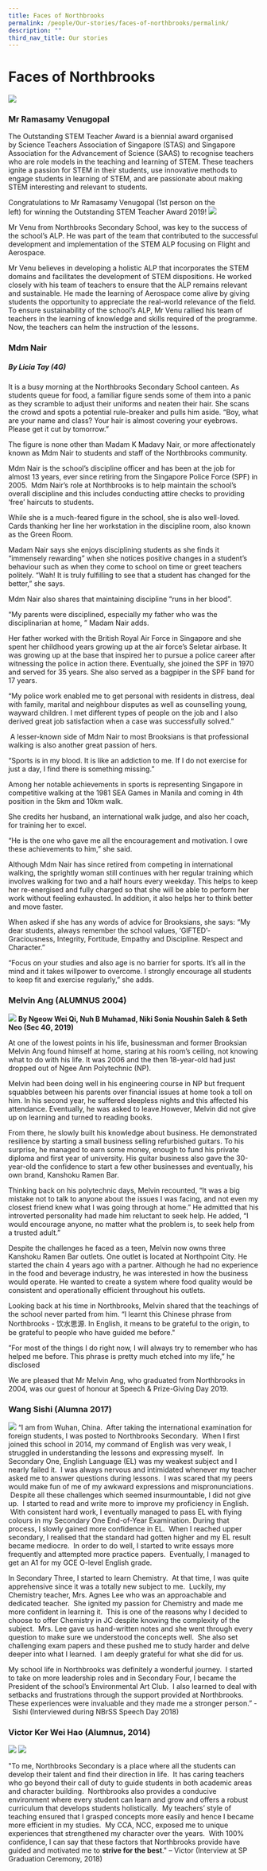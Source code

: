 ```yaml
---
title: Faces of Northbrooks
permalink: /people/Our-stories/faces-of-northbrooks/permalink/
description: ""
third_nav_title: Our stories
---
```

Faces of Northbrooks
====================

![](/images/Faces%20of%20Northbrooks.jpeg)

### Mr Ramasamy Venugopal
The Outstanding STEM Teacher Award is a biennial award organised by Science Teachers Association of Singapore (STAS) and Singapore Association for the Advancement of Science (SAAS) to recognise teachers who are role models in the teaching and learning of STEM. These teachers ignite a passion for STEM in their students, use innovative methods to engage students in learning of STEM, and are passionate about making STEM interesting and relevant to students.   

  

Congratulations to Mr Ramasamy Venugopal (1st person on the left) for winning the Outstanding STEM Teacher Award 2019!
![](/images/STEM%20.jpeg)

Mr Venu from Northbrooks Secondary School, was key to the success of the school’s ALP. He was part of the team that contributed to the successful development and implementation of the STEM ALP focusing on Flight and Aerospace. 

  

Mr Venu believes in developing a holistic ALP that incorporates the STEM domains and facilitates the development of STEM dispositions. He worked closely with his team of teachers to ensure that the ALP remains relevant and sustainable. He made the learning of Aerospace come alive by giving students the opportunity to appreciate the real-world relevance of the field. To ensure sustainability of the school’s ALP, Mr Venu rallied his team of teachers in the learning of knowledge and skills required of the programme. Now, the teachers can helm the instruction of the lessons.

### Mdm Nair
##### By Licia Tay (4G)

It is a busy morning at the Northbrooks Secondary School canteen. As students queue for food, a familiar figure sends some of them into a panic as they scramble to adjust their uniforms and neaten their hair. She scans the crowd and spots a potential rule-breaker and pulls him aside. “Boy, what are your name and class? Your hair is almost covering your eyebrows. Please get it cut by tomorrow.”

The figure is none other than Madam K Madavy Nair, or more affectionately known as Mdm Nair to students and staff of the Northbrooks community. 

Mdm Nair is the school’s discipline officer and has been at the job for almost 13 years, ever since retiring from the Singapore Police Force (SPF) in 2005.  Mdm Nair’s role at Northbrooks is to help maintain the school’s overall discipline and this includes conducting attire checks to providing ‘free’ haircuts to students.

While she is a much-feared figure in the school, she is also well-loved. Cards thanking her line her workstation in the discipline room, also known as the Green Room. 

Madam Nair says she enjoys disciplining students as she finds it “immensely rewarding” when she notices positive changes in a student’s behaviour such as when they come to school on time or greet teachers politely. “Wah! It is truly fulfilling to see that a student has changed for the better,” she says.

Mdm Nair also shares that maintaining discipline “runs in her blood”. 

“My parents were disciplined, especially my father who was the disciplinarian at home, ” Madam Nair adds.

Her father worked with the British Royal Air Force in Singapore and she spent her childhood years growing up at the air force’s Seletar airbase. It was growing up at the base that inspired her to pursue a police career after witnessing the police in action there. Eventually, she joined the SPF in 1970 and served for 35 years. She also served as a bagpiper in the SPF band for 17 years. 

“My police work enabled me to get personal with residents in distress, deal with family, marital and neighbour disputes as well as counselling young, wayward children. I met different types of people on the job and I also derived great job satisfaction when a case was successfully solved.”

 A lesser-known side of Mdm Nair to most Brooksians is that professional walking is also another great passion of hers. 

“Sports is in my blood. It is like an addiction to me. If I do not exercise for just a day, I find there is something missing.”

Among her notable achievements in sports is representing Singapore in competitive walking at the 1981 SEA Games in Manila and coming in 4th position in the 5km and 10km walk.

She credits her husband, an international walk judge, and also her coach, for training her to excel.

“He is the one who gave me all the encouragement and motivation. I owe these achievements to him,” she said.

Although Mdm Nair has since retired from competing in international walking, the sprightly woman still continues with her regular training which involves walking for two and a half hours every weekday. This helps to keep her re-energised and fully charged so that she will be able to perform her work without feeling exhausted. In addition, it also helps her to think better and move faster.

When asked if she has any words of advice for Brooksians, she says: “My dear students, always remember the school values, ‘GIFTED’- Graciousness, Integrity, Fortitude, Empathy and Discipline. Respect and Character.”

“Focus on your studies and also age is no barrier for sports. It’s all in the mind and it takes willpower to overcome. I strongly encourage all students to keep fit and exercise regularly,” she adds.

### Melvin Ang (ALUMNUS 2004)



![](/images/Melvin.png)
**By Ngeow Wei Qi, Nuh B Muhamad, Niki Sonia Noushin Saleh & Seth Neo (Sec 4G, 2019)**




At one of the lowest points in his life, businessman and former Brooksian Melvin Ang found himself at home, staring at his room’s ceiling, not knowing what to do with his life. It was 2006 and the then 18-year-old had just dropped out of Ngee Ann Polytechnic (NP).  
  

Melvin had been doing well in his engineering course in NP but frequent squabbles between his parents over financial issues at home took a toll on him. In his second year, he suffered sleepless nights and this affected his attendance. Eventually, he was asked to leave.However, Melvin did not give up on learning and turned to reading books.

From there, he slowly built his knowledge about business. He demonstrated resilience by starting a small business selling refurbished guitars. To his surprise, he managed to earn some money, enough to fund his private diploma and first year of university. His guitar business also gave the 30-year-old the confidence to start a few other businesses and eventually, his own brand, Kanshoku Ramen Bar.

Thinking back on his polytechnic days, Melvin recounted, “It was a big mistake not to talk to anyone about the issues I was facing, and not even my closest friend knew what I was going through at home.” He admitted that his introverted personality had made him reluctant to seek help. He added, “I would encourage anyone, no matter what the problem is, to seek help from a trusted adult.”

Despite the challenges he faced as a teen, Melvin now owns three Kanshoku Ramen Bar outlets. One outlet is located at Northpoint City. He started the chain 4 years ago with a partner. Although he had no experience in the food and beverage industry, he was interested in how the business would operate. He wanted to create a system where food quality would be consistent and operationally efficient throughout his outlets.

Looking back at his time in Northbrooks, Melvin shared that the teachings of the school never parted from him. “I learnt this Chinese phrase from Northbrooks - 饮⽔思源. In English, it means to be grateful to the origin, to be grateful to people who have guided me before."

”For most of the things I do right now, I will always try to remember who has helped me before. This phrase is pretty much etched into my life,” he disclosed

We are pleased that Mr Melvin Ang, who graduated from Northbrooks in 2004, was our guest of honour at Speech & Prize-Giving Day 2019.

### Wang Sishi (Alumna 2017)
![](/images/Wang%20Sishi.jpeg)
“I am from Wuhan, China.  After taking the international examination for foreign students, I was posted to Northbrooks Secondary.  When I first joined this school in 2014, my command of English was very weak, I struggled in understanding the lessons and expressing myself.  In Secondary One, English Language (EL) was my weakest subject and I nearly failed it.  I was always nervous and intimidated whenever my teacher asked me to answer questions during lessons.  I was scared that my peers would make fun of me of my awkward expressions and mispronunciations.  Despite all these challenges which seemed insurmountable, I did not give up.  I started to read and write more to improve my proficiency in English.  With consistent hard work, I eventually managed to pass EL with flying colours in my Secondary One End-of-Year Examination. During that process, I slowly gained more confidence in EL.  When I reached upper secondary, I realised that the standard had gotten higher and my EL result became mediocre.  In order to do well, I started to write essays more frequently and attempted more practice papers.  Eventually, I managed to get an A1 for my GCE O-level English grade.

In Secondary Three, I started to learn Chemistry.  At that time, I was quite apprehensive since it was a totally new subject to me.  Luckily, my Chemistry teacher, Mrs. Agnes Lee who was an approachable and dedicated teacher.  She ignited my passion for Chemistry and made me more confident in learning it.  This is one of the reasons why I decided to choose to offer Chemistry in JC despite knowing the complexity of the subject.  Mrs. Lee gave us hand-written notes and she went through every question to make sure we understood the concepts well.  She also set challenging exam papers and these pushed me to study harder and delve deeper into what I learned.  I am deeply grateful for what she did for us.

My school life in Northbrooks was definitely a wonderful journey.  I started to take on more leadership roles and in Secondary Four, I became the President of the school’s Environmental Art Club.  I also learned to deal with setbacks and frustrations through the support provided at Northbrooks. These experiences were invaluable and they made me a stronger person.” -  Sishi (Interviewed during NBrSS Speech Day 2018)


### Victor Ker Wei Hao (Alumnus, 2014)

![](/images/victor.jpg)
![](/images/victor2.jpg)

"To me, Northbrooks Secondary is a place where all the students can develop their talent and find their direction in life.  It has caring teachers who go beyond their call of duty to guide students in both academic areas and character building.  Northbrooks also provides a conducive environment where every student can learn and grow and offers a robust curriculum that develops students holistically.  My teachers’ style of teaching ensured that I grasped concepts more easily and hence I became more efficient in my studies.  My CCA, NCC, exposed me to unique experiences that strengthened my character over the years.  With 100% confidence, I can say that these factors that Northbrooks provide have guided and motivated me to **strive for the best**." – Victor (Interview at SP Graduation Ceremony, 2018)
